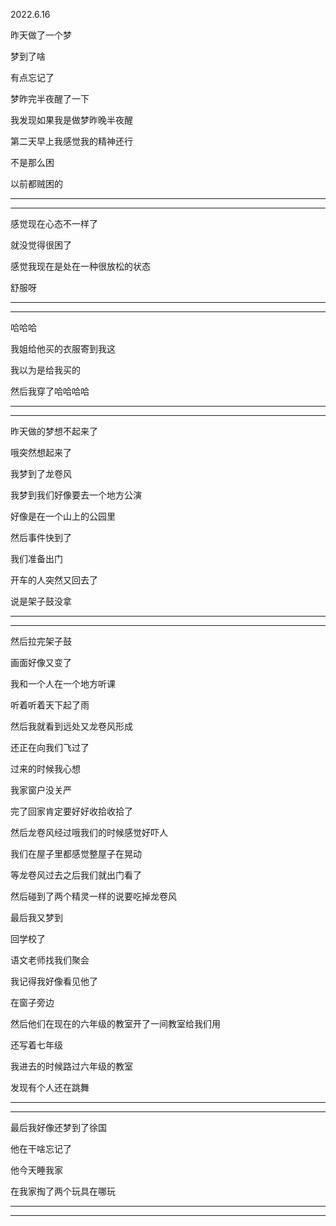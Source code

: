 2022.6.16

昨天做了一个梦

梦到了啥

有点忘记了

梦昨完半夜醒了一下

我发现如果我是做梦昨晚半夜醒

第二天早上我感觉我的精神还行

不是那么困

以前都贼困的

---------

------------

感觉现在心态不一样了

就没觉得很困了

感觉我现在是处在一种很放松的状态

舒服呀

-----------

-----------

哈哈哈

我姐给他买的衣服寄到我这

我以为是给我买的

然后我穿了哈哈哈哈

--------

-----------

昨天做的梦想不起来了

哦突然想起来了

我梦到了龙卷风

我梦到我们好像要去一个地方公演

好像是在一个山上的公园里

然后事件快到了

我们准备出门

开车的人突然又回去了

说是架子鼓没拿

-------

---------

然后拉完架子鼓

画面好像又变了

我和一个人在一个地方听课

听着听着天下起了雨

然后我就看到远处又龙卷风形成

还正在向我们飞过了

过来的时候我心想

我家窗户没关严

完了回家肯定要好好收拾收拾了

然后龙卷风经过哦我们的时候感觉好吓人

我们在屋子里都感觉整屋子在晃动

等龙卷风过去之后我们就出门看了

然后碰到了两个精灵一样的说要吃掉龙卷风

最后我又梦到

回学校了

语文老师找我们聚会

我记得我好像看见他了

在窗子旁边

然后他们在现在的六年级的教室开了一间教室给我们用

还写着七年级

我进去的时候路过六年级的教室

发现有个人还在跳舞

-------

---------

最后我好像还梦到了徐国

他在干啥忘记了

他今天睡我家

在我家掏了两个玩具在哪玩

----------

--------------

